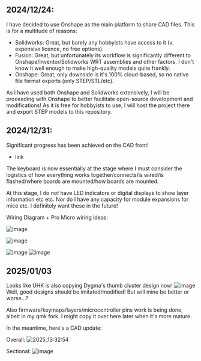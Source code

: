 ## 2024/12/24:
I have decided to use Onshape as the main platform to share CAD files. This is for a multitude of reasons:
- Solidworks: Great, but barely any hobbyists have access to it (v. expensive licence, no free options).
- Fusion: Great, but unfortunately its workflow is significantly different to Onshape/Inventor/Solidworks WRT assemblies and other factors. I don't know it well enough to make high-quality models quite frankly.
- Onshape: Great, only downside is it's 100% cloud-based, so no native file format exports (only STEP/STL/etc).

As I have used both Onshape and Solidworks extensively, I will be proceeding with Onshape to better facilitate open-source development and modifications! As it is free for hobbyists to use, I will host the project there and export STEP models to this repository.

## 2024/12/31:
Significant progress has been achieved on the CAD front!

- link

The keyboard is now essentially at the stage where I must consider the logistics of how everything works together/connects/is wired/is flashed/where boards are mounted/how boards are mounted.

At this stage, I do *not* have LED indicators or digital displays to show layer information etc etc. Nor do I have any capacity for module expansions for mice etc. I definitely want these in the future!

Wiring Diagram + Pro Micro wiring ideas:

![image](https://github.com/user-attachments/assets/c0bebc20-9476-48ce-8f25-5d49259b93cc)

![image](https://github.com/user-attachments/assets/e114a9fe-7350-46a6-863f-9d5e23d94a9a)

![image](https://github.com/user-attachments/assets/a63e2151-dd35-46a4-bf7f-bb1377fc8c9b) ![image](https://github.com/user-attachments/assets/d768d07a-7470-444f-a9ca-2aad14a6648e)

## 2025/01/03
Looks like UHK is also copying Dygma's thumb cluster design now!
![image](https://github.com/user-attachments/assets/0eeba1a4-3271-4a6e-bd69-98038079450b)
Well, good designs should be imitated/modified! But will mine be better or worse...?

Also firmware/keymaps/layers/microcontroller pins work is being done, albeit in my qmk fork. I might copy it over here later when it's more mature.

In the meantime, here's a CAD update:

Overall:
![2025_13:32:54](https://github.com/user-attachments/assets/9dd47040-1fee-4582-89a2-83b8d14b90ae)

Sectional:
![image](https://github.com/user-attachments/assets/868d9ced-273a-415c-878d-cdb43549efc9)






